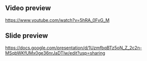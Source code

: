 ## Video preview
https://www.youtube.com/watch?v=5hRA_0FvG_M

## Slide preview
https://docs.google.com/presentation/d/1UzmfbqBTz5oN_Z_2c2n-MSqbWKfUMx0ge36nrJaDTlw/edit?usp=sharing

